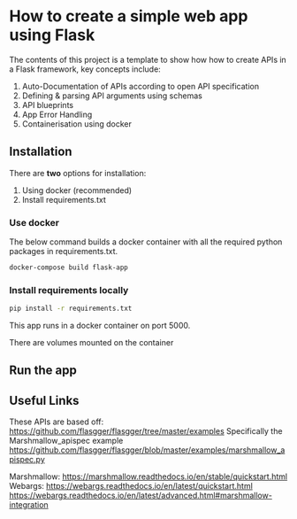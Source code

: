 # How to create a simple web app using Flask


The contents of this project is a template to show how how to create APIs in a Flask framework, key concepts include: 
1) Auto-Documentation of APIs according to open API specification
2) Defining & parsing API arguments using schemas 
3) API blueprints
3) App Error Handling
4) Containerisation using docker

## Installation

There are **two** options for installation:
1. Using docker (recommended)
2. Install requirements.txt 

### Use docker

The below command builds a docker container with all the required python packages in requirements.txt. 
```bash
docker-compose build flask-app
```


### Install requirements locally
```bash
pip install -r requirements.txt
```
This app runs in a docker container on port 5000. 

There are volumes mounted on the container

## Run the app




## Useful Links

These APIs are based off: https://github.com/flasgger/flasgger/tree/master/examples
Specifically the Marshmallow_apispec example 
https://github.com/flasgger/flasgger/blob/master/examples/marshmallow_apispec.py

Marshmallow: https://marshmallow.readthedocs.io/en/stable/quickstart.html
Webargs: https://webargs.readthedocs.io/en/latest/quickstart.html
https://webargs.readthedocs.io/en/latest/advanced.html#marshmallow-integration

